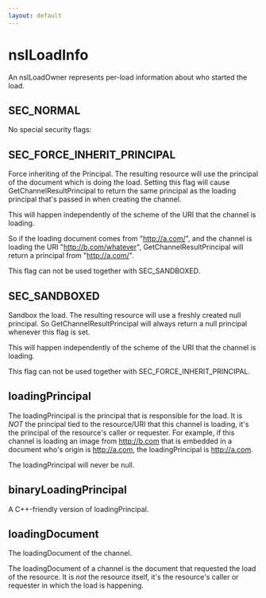 ```yaml
---
layout: default
---
```


# nsILoadInfo #

An nsILoadOwner represents per-load information about who started the load.


## SEC_NORMAL ##

No special security flags:


## SEC_FORCE_INHERIT_PRINCIPAL ##

Force inheriting of the Principal. The resulting resource will use the
principal of the document which is doing the load. Setting this flag
will cause GetChannelResultPrincipal to return the same principal as
the loading principal that's passed in when creating the channel.

This will happen independently of the scheme of the URI that the
channel is loading.

So if the loading document comes from "http://a.com/", and the channel
is loading the URI "http://b.com/whatever", GetChannelResultPrincipal
will return a principal from "http://a.com/".

This flag can not be used together with SEC_SANDBOXED.


## SEC_SANDBOXED ##

Sandbox the load. The resulting resource will use a freshly created
null principal. So GetChannelResultPrincipal will always return a
null principal whenever this flag is set.

This will happen independently of the scheme of the URI that the
channel is loading.

This flag can not be used together with SEC_FORCE_INHERIT_PRINCIPAL.


## loadingPrincipal ##

The loadingPrincipal is the principal that is responsible for the load.
It is *NOT* the principal tied to the resource/URI that this
channel is loading, it's the principal of the resource's
caller or requester. For example, if this channel is loading
an image from http://b.com that is embedded in a document
who's origin is http://a.com, the loadingPrincipal is http://a.com.

The loadingPrincipal will never be null.


## binaryLoadingPrincipal ##

A C++-friendly version of loadingPrincipal.


## loadingDocument ##

The loadingDocument of the channel.

The loadingDocument of a channel is the document that requested the
load of the resource. It is *not* the resource itself, it's the
resource's caller or requester in which the load is happening.

<script> example: Assume a document who's origin is http://a.com embeds
a script from http://b.com. The loadingDocument for the channel
associated with the http://b.com script load is the document with origin
http://a.com

<iframe> example: Assume a document with origin http://a.com embeds
<iframe src="http://b.com">. The loadingDocument for the channel associated
with the http://b.com network request is the document who's origin is
http://a.com. Now assume the iframe to http://b.com then further embeds
<script src="http://c.com">. The loadingDocument for the channel associated
with the http://c.com network request is the iframe with origin http://b.com.

Warning: The loadingDocument can be null!


## binaryLoadingNode ##

A C++-friendly version of loadingDocument (loadingNode).
This is the node most proximally responsible for the load.


## securityFlags ##

The securityFlags of that channel.


## forceInheritPrincipal ##

If forceInheritPrincipal is true, the data coming from the channel should
use loadingPrincipal for its principal, even when the data is loaded over
http:// or another protocol that would normally use a URI-based principal.
This attribute will never be true when loadingSandboxed is true.


## loadingSandboxed ##

If loadingSandboxed is true, the data coming from the channel is
being loaded sandboxed, so it should have a nonce origin and
hence should use a NullPrincipal.


## contentPolicyType ##

The contentPolicyType of the channel, used for security checks
like Mixed Content Blocking and Content Security Policy.

